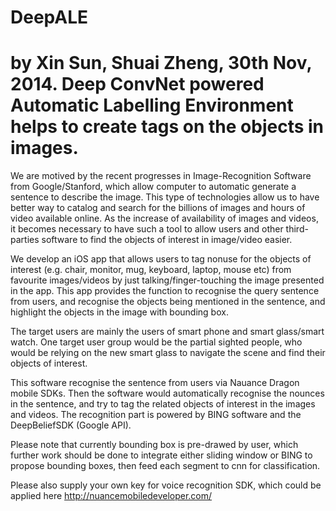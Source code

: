 DeepALE
============
by Xin Sun, Shuai Zheng, 30th Nov, 2014.
Deep ConvNet powered Automatic Labelling Environment helps to create tags on the objects in images.
============
We are motived by the recent progresses in Image-Recognition Software from Google/Stanford, which allow computer to automatic generate a sentence to describe the image. This type of technologies allow us to have better way to catalog and search for the billions of images and hours of video available online. As the increase of availability of images and videos, it becomes necessary to have such a tool to allow users and other third-parties software to find the objects of interest in image/video easier.

We develop an iOS app that allows users to tag nonuse for the objects of interest (e.g. chair, monitor, mug, keyboard, laptop, mouse etc) from favourite images/videos by just talking/finger-touching the image presented in the app. This app provides the function to recognise the query sentence from users, and recognise the objects being mentioned in the sentence, and highlight the objects in the image with bounding box.

The target users are mainly the users of smart phone and smart glass/smart watch. One target user group would be the partial sighted people, who would be relying on the new smart glass to navigate the scene and find their objects of interest.

This software  recognise the sentence from users via Nauance Dragon mobile SDKs. Then the software would automatically recognise the nounces in the sentence, and try to tag the related objects of interest in the images and videos. The recognition part is powered by BING software and the DeepBeliefSDK (Google API).

Please note that currently bounding box is pre-drawed by user, which further work should be done to integrate either sliding window or BING to propose bounding boxes, then feed each segment to cnn for classification.

Please also supply your own key for voice recognition SDK, which could be applied here http://nuancemobiledeveloper.com/

